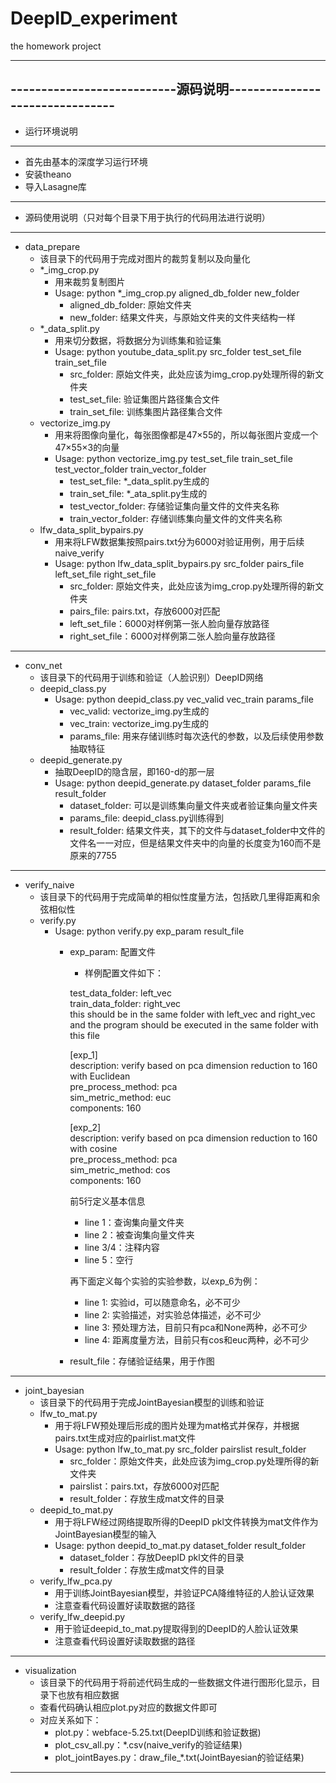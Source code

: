 # DeepID_experiment
the homework project 

-------------------------------------------------------------------
---------------------------源码说明--------------------------------
-------------------------------------------------------------------
- 运行环境说明
-------------------------------------------------------------------
- 首先由基本的深度学习运行环境
- 安装theano
- 导入Lasagne库
-------------------------------------------------------------------
- 源码使用说明（只对每个目录下用于执行的代码用法进行说明）
-------------------------------------------------------------------
- data_prepare
    - 该目录下的代码用于完成对图片的裁剪复制以及向量化
    - *_img_crop.py
        - 用来裁剪复制图片
        - Usage: python *_img_crop.py aligned_db_folder new_folder
            - aligned_db_folder: 原始文件夹
            - new_folder: 结果文件夹，与原始文件夹的文件夹结构一样
    - *_data_split.py
        - 用来切分数据，将数据分为训练集和验证集
        - Usage: python youtube_data_split.py src_folder test_set_file train_set_file
            - src_folder: 原始文件夹，此处应该为img_crop.py处理所得的新文件夹
            - test_set_file: 验证集图片路径集合文件
            - train_set_file: 训练集图片路径集合文件
    - vectorize_img.py
        - 用来将图像向量化，每张图像都是47×55的，所以每张图片变成一个47×55×3的向量
        - Usage: python vectorize_img.py test_set_file train_set_file test_vector_folder train_vector_folder
            - test_set_file: *_data_split.py生成的
            - train_set_file: *_ata_split.py生成的
            - test_vector_folder: 存储验证集向量文件的文件夹名称
            - train_vector_folder: 存储训练集向量文件的文件夹名称
    - lfw_data_split_bypairs.py
        - 用来将LFW数据集按照pairs.txt分为6000对验证用例，用于后续naive_verify
        - Usage: python lfw_data_split_bypairs.py src_folder pairs_file left_set_file right_set_file
            - src_folder: 原始文件夹，此处应该为img_crop.py处理所得的新文件夹
            - pairs_file: pairs.txt，存放6000对匹配
            - left_set_file：6000对样例第一张人脸向量存放路径
            - right_set_file：6000对样例第二张人脸向量存放路径
-------------------------------------------------------------------
- conv_net
    - 该目录下的代码用于训练和验证（人脸识别）DeepID网络
    - deepid_class.py
        - Usage: python deepid_class.py vec_valid vec_train params_file
            - vec_valid: vectorize_img.py生成的
            - vec_train: vectorize_img.py生成的
            - params_file: 用来存储训练时每次迭代的参数，以及后续使用参数抽取特征
    - deepid_generate.py
        - 抽取DeepID的隐含层，即160-d的那一层
        - Usage: python deepid_generate.py dataset_folder params_file result_folder
            - dataset_folder: 可以是训练集向量文件夹或者验证集向量文件夹
            - params_file: deepid_class.py训练得到
            - result_folder: 结果文件夹，其下的文件与dataset_folder中文件的文件名一一对应，但是结果文件夹中的向量的长度变为160而不是原来的7755
-------------------------------------------------------------------
- verify_naive
    - 该目录下的代码用于完成简单的相似性度量方法，包括欧几里得距离和余弦相似性
    - verify.py
        - Usage: python verify.py exp_param result_file
            - exp_param: 配置文件
                - 样例配置文件如下：
                
                test_data_folder: left_vec  
                train_data_folder: right_vec  
                this should be in the same folder with left_vec and right_vec  
                and the program should be executed in the same folder with this file  

                [exp_1]  
                description: verify based on pca dimension reduction to 160 with Euclidean  
                pre_process_method: pca  
                sim_metric_method: euc  
                components: 160  

                [exp_2]  
                description: verify based on pca dimension reduction to 160 with cosine  
                pre_process_method: pca  
                sim_metric_method: cos   
                components: 160  
                
                前5行定义基本信息
                - line 1：查询集向量文件夹
                - line 2：被查询集向量文件夹
                - line 3/4：注释内容
                - line 5：空行

                再下面定义每个实验的实验参数，以exp_6为例：
                - line 1: 实验id，可以随意命名，必不可少
                - line 2: 实验描述，对实验总体描述，必不可少
                - line 3: 预处理方法，目前只有pca和None两种，必不可少
                - line 4: 距离度量方法，目前只有cos和euc两种，必不可少
            - result_file：存储验证结果，用于作图
-------------------------------------------------------------------
- joint_bayesian
    - 该目录下的代码用于完成JointBayesian模型的训练和验证
    - lfw_to_mat.py
        - 用于将LFW预处理后形成的图片处理为mat格式并保存，并根据pairs.txt生成对应的pairlist.mat文件
        - Usage: python lfw_to_mat.py src_folder pairslist result_folder
            - src_folder：原始文件夹，此处应该为img_crop.py处理所得的新文件夹
            - pairslist：pairs.txt，存放6000对匹配 
            - result_folder：存放生成mat文件的目录
    - deepid_to_mat.py
        - 用于将LFW经过网络提取所得的DeepID pkl文件转换为mat文件作为JointBayesian模型的输入
        - Usage: python deepid_to_mat.py dataset_folder result_folder
            - dataset_folder：存放DeepID pkl文件的目录
            - result_folder：存放生成mat文件的目录
    - verify_lfw_pca.py
        - 用于训练JointBayesian模型，并验证PCA降维特征的人脸认证效果
        - 注意查看代码设置好读取数据的路径
    - verify_lfw_deepid.py
        - 用于验证deepid_to_mat.py提取得到的DeepID的人脸认证效果
        - 注意查看代码设置好读取数据的路径
-------------------------------------------------------------------
- visualization
    - 该目录下的代码用于将前述代码生成的一些数据文件进行图形化显示，目录下也放有相应数据
    - 查看代码确认相应plot.py对应的数据文件即可
    - 对应关系如下：
        - plot.py：webface-5.25.txt(DeepID训练和验证数据)
        - plot_csv_all.py：*.csv(naive_verify的验证结果)
        - plot_jointBayes.py：draw_file_*.txt(JointBayesian的验证结果)
-------------------------------------------------------------------
